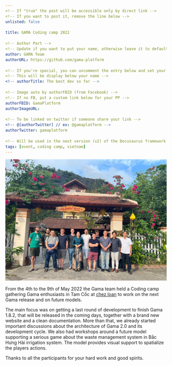 ```yaml
---
<!-- If "true" the post will be accessible only by direct link -->
<!-- If you want to post it, remove the line below -->
unlisted: false

title: GAMA Coding camp 2022

<!-- Author Part -->
<!-- Update if you want to put your name, otherwise leave it to default -->
author: GAMA Team
authorURL: https://github.com/gama-platform

<!-- If you're special, you can uncomment the entry below and set your status -->
<!-- This will be display below your name -->
<!-- authorTitle: The best dev so far -->

<!-- Image auto by authorFBID (from Facebook) -->
<!-- If no FB, put a custom link below for your PP -->
authorFBID: GamaPlatform
authorImageURL: 

<!-- To be linked on twitter if someone share your link -->
<!-- @[authorTwitter] // ex: @gamaplatform -->
authorTwitter: gamaplatform

<!-- Will be used in the next version (v2) of the Docusaurus framework -->
tags: [event, coding camp, vietnam]
---
```


![CodingCamp](/img/coding_camp_2022.jpeg)

From the 4th to the 9th of May 2022 the Gama team held a Coding camp gathering Gama enthusiasts in Tam Cốc at [chez loan](https://lejournaldeloan.com) to work on the next Gama release and on future models.

The main focus was on getting a last round of development to finish Gama 1.8.2, that will be released in the coming days, together with a brand new website and a clean documentation. More than that, we already started important discussions about the architecture of Gama 2.0 and its development cycle.
We also had workshops around a future model supporting a serious game about the waste management system in Bắc Hưng Hải irrigation system. The model provides visual support to spatialize the players actions.

Thanks to all the participants for your hard work and good spirits.
